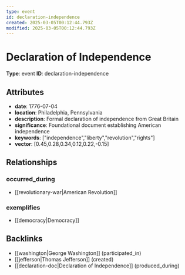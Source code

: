 ```yaml
---
type: event
id: declaration-independence
created: 2025-03-05T00:12:44.793Z
modified: 2025-03-05T00:12:44.793Z
---
```


# Declaration of Independence

**Type**: event
**ID**: declaration-independence

## Attributes

- **date**: 1776-07-04
- **location**: Philadelphia, Pennsylvania
- **description**: Formal declaration of independence from Great Britain
- **significance**: Foundational document establishing American independence
- **keywords**: ["independence","liberty","revolution","rights"]
- **vector**: [0.45,0.28,0.34,0.12,0.22,-0.15]

## Relationships

### occurred_during

- [[revolutionary-war|American Revolution]]

### exemplifies

- [[democracy|Democracy]]

## Backlinks

- [[washington|George Washington]] (participated_in)
- [[jefferson|Thomas Jefferson]] (created)
- [[declaration-doc|Declaration of Independence]] (produced_during)

